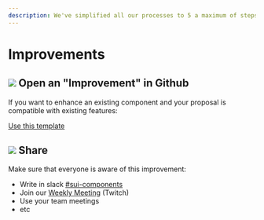```yaml
---
description: We've simplified all our processes to 5 a maximum of steps.
---
```


# Improvements

## ![](https://raw.githubusercontent.com/turolopezsanabria/design-systems-playbook/master/ASSETS/Badge-Counter-1.png) Open an "Improvement" in Github

If you want to enhance an existing component and your proposal is compatible with existing features:

[Use this template](https://github.com/SUI-Components/sui-components/issues/new?assignees=&labels=&template=improve-and-existing-component.md)

## ![](https://raw.githubusercontent.com/turolopezsanabria/design-systems-playbook/master/ASSETS/Badge-Counter-2.png) Share

Make sure that everyone is aware of this improvement:

* Write in slack [#sui-components](https://adevinta.slack.com/archives/C018Q6WBJ85)
* Join our [Weekly Meeting](Weekly-streamings.md) (Twitch)
* Use your team meetings
* etc
